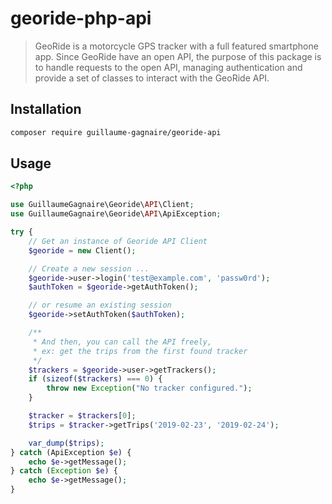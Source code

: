 # georide-php-api

>  GeoRide is a motorcycle GPS tracker with a full featured smartphone app. Since GeoRide have an open API, the purpose of this package is to handle requests to the open API, managing authentication and provide a set of classes to interact with the GeoRide API.

## Installation

```bash
composer require guillaume-gagnaire/georide-api
```

## Usage

```php
<?php

use GuillaumeGagnaire\Georide\API\Client;
use GuillaumeGagnaire\Georide\API\ApiException;

try {
    // Get an instance of Georide API Client
    $georide = new Client();

    // Create a new session ...
    $georide->user->login('test@example.com', 'passw0rd');
    $authToken = $georide->getAuthToken();

    // or resume an existing session
    $georide->setAuthToken($authToken);

    /**
     * And then, you can call the API freely,
     * ex: get the trips from the first found tracker
     */
    $trackers = $georide->user->getTrackers();
    if (sizeof($trackers) === 0) {
        throw new Exception("No tracker configured.");
    }

    $tracker = $trackers[0];
    $trips = $tracker->getTrips('2019-02-23', '2019-02-24');

    var_dump($trips);
} catch (ApiException $e) {
    echo $e->getMessage();
} catch (Exception $e) {
    echo $e->getMessage();
}

```